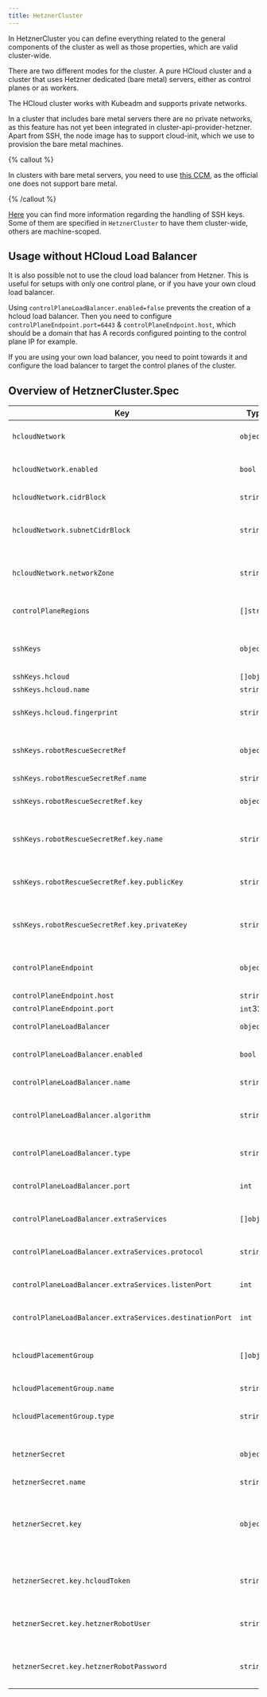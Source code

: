 ```yaml
---
title: HetznerCluster
---
```


In HetznerCluster you can define everything related to the general components of the cluster as well as those properties, which are valid cluster-wide.

There are two different modes for the cluster. A pure HCloud cluster and a cluster that uses Hetzner dedicated (bare metal) servers, either as control planes or as workers.

The HCloud cluster works with Kubeadm and supports private networks.

In a cluster that includes bare metal servers there are no private networks, as this feature has not yet been integrated in cluster-api-provider-hetzner. Apart from SSH, the node image has to support cloud-init, which we use to provision the bare metal machines.

{% callout %}

In clusters with bare metal servers, you need to use [this CCM](https://github.com/syself/hetzner-cloud-controller-manager), as the official one does not support bare metal.

{% /callout %}

[Here](/docs/caph/02-topics/01-managing-ssh-keys.md) you can find more information regarding the handling of SSH keys. Some of them are specified in `HetznerCluster` to have them cluster-wide, others are machine-scoped.

## Usage without HCloud Load Balancer

It is also possible not to use the cloud load balancer from Hetzner. This is useful for setups with only one control plane, or if you have your own cloud load balancer.

Using `controlPlaneLoadBalancer.enabled=false` prevents the creation of a hcloud load balancer. Then you need to configure `controlPlaneEndpoint.port=6443` & `controlPlaneEndpoint.host`, which should be a domain that has A records configured pointing to the control plane IP for example.

If you are using your own load balancer, you need to point towards it and configure the load balancer to target the control planes of the cluster.

## Overview of HetznerCluster.Spec

| Key                                                      | Type       | Default          | Required | Description                                                                                                                                   |
| -------------------------------------------------------- | ---------- | ---------------- | -------- | --------------------------------------------------------------------------------------------------------------------------------------------- |
| `hcloudNetwork`                                          | `object`   |                  | no       | Specifies details about Hetzner cloud private networks                                                                                        |
| `hcloudNetwork.enabled`                                  | `bool`     |                  | yes      | States whether network should be enabled or disabled                                                                                          |
| `hcloudNetwork.cidrBlock`                                | `string`   | `"10.0.0.0/16"`  | no       | Defines the CIDR block                                                                                                                        |
| `hcloudNetwork.subnetCidrBlock`                          | `string`   | `"10.0.0.0/24"`  | no       | Defines the CIDR block of the subnet. Note that one subnet ist required                                                                       |
| `hcloudNetwork.networkZone`                              | `string`   | `"eu-central"`   | no       | Defines the network zone. Must be eu-central, us-east or us-west                                                                              |
| `controlPlaneRegions`                                    | `[]string` | `[]string{fsn1}` | no       | This is the base for the failureDomains of the cluster                                                                                        |
| `sshKeys`                                                | `object`   |                  | no       | Cluster-wide SSH keys that serve as default for machines as well                                                                              |
| `sshKeys.hcloud`                                         | `[]object` |                  | no       | SSH keys for hcloud                                                                                                                           |
| `sshKeys.hcloud.name`                                    | `string`   |                  | yes      | Name of SSH key                                                                                                                               |
| `sshKeys.hcloud.fingerprint`                             | `string`   |                  | no       | Fingerprint of SSH key - used by the controller                                                                                               |
| `sshKeys.robotRescueSecretRef`                           | `object`   |                  | no       | Reference to the secret where the SSH key for the rescue system is stored                                                                     |
| `sshKeys.robotRescueSecretRef.name`                      | `string`   |                  | yes      | Name of the secret                                                                                                                            |
| `sshKeys.robotRescueSecretRef.key`                       | `object`   |                  | yes      | Details about the keys used in the data of the secret                                                                                         |
| `sshKeys.robotRescueSecretRef.key.name`                  | `string`   |                  | yes      | Name is the key in the secret's data where the SSH key's name is stored                                                                       |
| `sshKeys.robotRescueSecretRef.key.publicKey`             | `string`   |                  | yes      | PublicKey is the key in the secret's data where the SSH key's public key is stored                                                            |
| `sshKeys.robotRescueSecretRef.key.privateKey`            | `string`   |                  | yes      | PrivateKey is the key in the secret's data where the SSH key's private key is stored                                                          |
| `controlPlaneEndpoint`                                   | `object`   |                  | no       | Set by the controller. It is the endpoint to communicate with the control plane                                                               |
| `controlPlaneEndpoint.host`                              | `string`   |                  | yes      | Defines host                                                                                                                                  |
| `controlPlaneEndpoint.port`                              | `int`32    |                  | yes      | Defines port                                                                                                                                  |
| `controlPlaneLoadBalancer`                               | `object`   |                  | yes      | Defines specs of load balancer                                                                                                                |
| `controlPlaneLoadBalancer.enabled`                       | `bool`     | `true`           | no       | Specifies if a load balancer should be created                                                                                                |
| `controlPlaneLoadBalancer.name`                          | `string`   |                  | no       | Name of load balancer                                                                                                                         |
| `controlPlaneLoadBalancer.algorithm`                     | `string`   | `round_robin`    | no       | Type of load balancer algorithm. Either round_robin or least_connections                                                                      |
| `controlPlaneLoadBalancer.type`                          | `string`   | `lb11`           | no       | Type of load balancer. One of lb11, lb21, lb31                                                                                                |
| `controlPlaneLoadBalancer.port`                          | `int`      | `6443`           | no       | Load balancer port. Must be in range 1-65535                                                                                                  |
| `controlPlaneLoadBalancer.extraServices`                 | `[]object` |                  | no       | Defines extra services of load balancer                                                                                                       |
| `controlPlaneLoadBalancer.extraServices.protocol`        | `string`   |                  | yes      | Defines protocol. Must be one of https, http, or tcp                                                                                          |
| `controlPlaneLoadBalancer.extraServices.listenPort`      | `int`      |                  | yes      | Defines listen port. Must be in range 1-65535                                                                                                 |
| `controlPlaneLoadBalancer.extraServices.destinationPort` | `int`      |                  | yes      | Defines destination port. Must be in range 1-65535                                                                                            |
| `hcloudPlacementGroup`                                   | `[]object` |                  | no       | List of placement groups that should be defined in Hetzner API                                                                                |
| `hcloudPlacementGroup.name`                              | `string`   |                  | yes      | Name of placement group                                                                                                                       |
| `hcloudPlacementGroup.type`                              | `string`   | `type`           | no       | Type of placement group. Hetzner only supports 'spread'                                                                                       |
| `hetznerSecret`                                          | `object`   |                  | yes      | Reference to secret where Hetzner API credentials are stored                                                                                  |
| `hetznerSecret.name`                                     | `string`   |                  | yes      | Name of secret                                                                                                                                |
| `hetznerSecret.key`                                      | `object`   |                  | yes      | Reference to the keys that are used in the secret, either `hcloudToken` or `hetznerRobotUser` and `hetznerRobotPassword` need to be specified |
| `hetznerSecret.key.hcloudToken`                          | `string`   |                  | no       | Name of the key where the token for the Hetzner Cloud API is stored                                                                           |
| `hetznerSecret.key.hetznerRobotUser`                     | `string`   |                  | no       | Name of the key where the username for the Hetzner Robot API is stored                                                                        |
| `hetznerSecret.key.hetznerRobotPassword`                 | `string`   |                  | no       | Name of the key where the password for the Hetzner Robot API is stored                                                                        |
